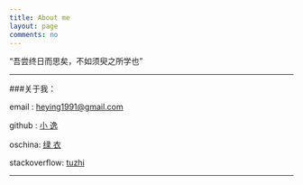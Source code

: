 ```yaml
---
title: About me
layout: page
comments: no
---
```


“吾尝终日而思矣，不如须臾之所学也”

----

###关于我：        

email  : heying1991@gmail.com

github : [小 逸](https://github.com/huangtuzhi)

oschina: [绿 衣](http://my.oschina.net/lvyi/blog)

stackoverflow: [tuzhi](http://stackoverflow.com/users/3981239/huangtuzhi)

----

